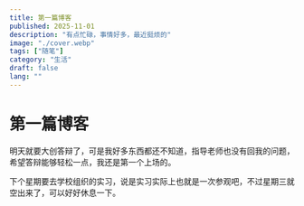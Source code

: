 ```yaml
---
title: 第一篇博客
published: 2025-11-01
description: "有点忙碌，事情好多，最近挺烦的"
image: "./cover.webp"
tags: ["随笔"]
category: "生活"
draft: false
lang: ""
---
```


# 第一篇博客

明天就要大创答辩了，可是我好多东西都还不知道，指导老师也没有回我的问题，希望答辩能够轻松一点，我还是第一个上场的。

下个星期要去学校组织的实习，说是实习实际上也就是一次参观吧，不过星期三就空出来了，可以好好休息一下。

